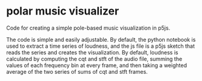 # polar music visualizer
Code for creating a simple pole-based music visualization in p5js.

The code is simple and easily adjustable. By default, the python notebook is used to extract a time series of loudness, and the js file is a p5js sketch that reads the series and creates the visualization. By default, loudness is calculated by computing the cqt and stft of the audio file, summing the values of each frequency bin at every frame, and then taking a weighted average of the two series of sums of cqt and stft frames. 
